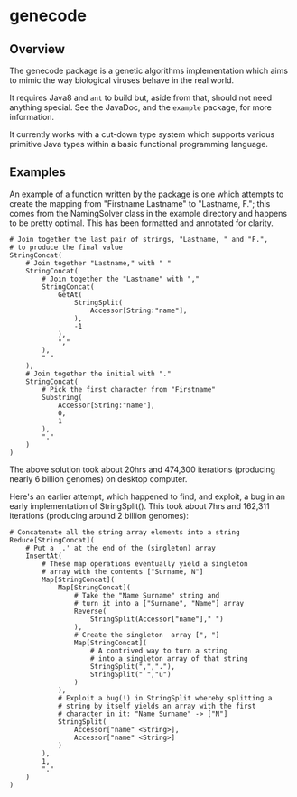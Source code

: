# genecode

Overview
--------
The genecode package is a genetic algorithms implementation which aims to mimic the way biological viruses behave in the real world.

It requires Java8 and `ant` to build but, aside from that, should not need anything special. See the JavaDoc, and the `example` package, for more information.

It currently works with a cut-down type system which supports various primitive Java types within a basic functional programming language.

Examples
--------

An example of a function written by the package is one which attempts to create the mapping from "Firstname Lastname" to "Lastname, F."; this comes from the NamingSolver class in the example directory and happens to be pretty optimal. This has been formatted and annotated for clarity.

```
# Join together the last pair of strings, "Lastname, " and "F.",
# to produce the final value
StringConcat(
    # Join together "Lastname," with " "
    StringConcat(
        # Join together the "Lastname" with ","
        StringConcat(
            GetAt(
                StringSplit(
                    Accessor[String:"name"],
                ),
                -1
            ),
            ","
        ),
        " "
    ),
    # Join together the initial with "."
    StringConcat(
        # Pick the first character from "Firstname"
        Substring(
            Accessor[String:"name"],
            0,
            1
        ),
        "."
    )
)
```

The above solution took about 20hrs and 474,300 iterations (producing nearly 6 billion genomes) on desktop computer.

Here's an earlier attempt, which happened to find, and exploit, a bug in an early implementation of StringSplit(). This took about 7hrs and 162,311 iterations (producing around 2 billion genomes):

```
# Concatenate all the string array elements into a string
Reduce[StringConcat](
    # Put a '.' at the end of the (singleton) array
    InsertAt(
        # These map operations eventually yield a singleton
        # array with the contents ["Surname, N"]
        Map[StringConcat](
            Map[StringConcat](
                # Take the "Name Surname" string and
                # turn it into a ["Surname", "Name"] array
                Reverse(
                    StringSplit(Accessor["name"]," ")
                ),
                # Create the singleton  array [", "]
                Map[StringConcat](
                    # A contrived way to turn a string
                    # into a singleton array of that string
                    StringSplit(",","."),
                    StringSplit(" ","u")
                )
            ),
            # Exploit a bug(!) in StringSplit whereby splitting a
            # string by itself yields an array with the first
            # character in it: "Name Surname" -> ["N"]
            StringSplit(
                Accessor["name" <String>],
                Accessor["name" <String>]
            )
        ),
        1,
        "."
    )
)
```
